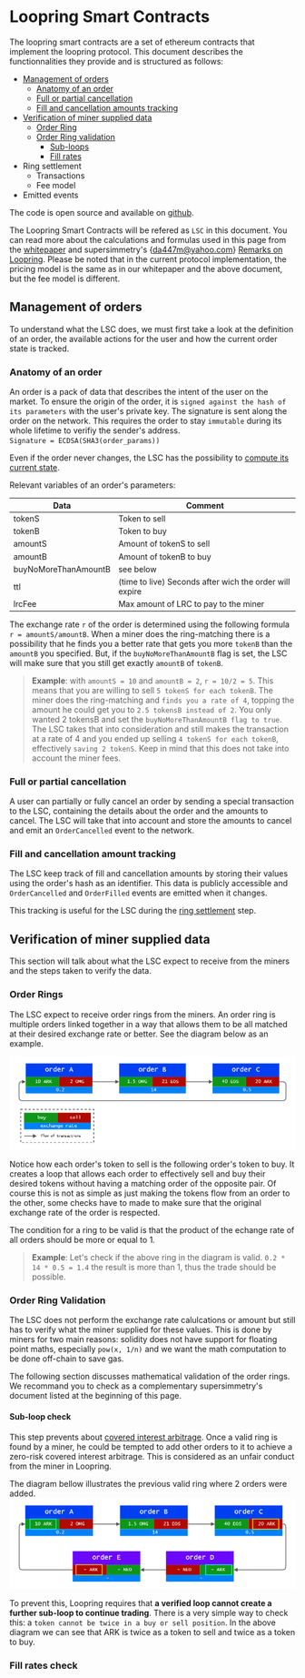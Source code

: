 # Loopring Smart Contracts

The loopring smart contracts are a set of ethereum contracts that implement the loopring protocol. This document describes the functionnalities they provide and is structured as follows:

- [Management of orders](protocol.md#management-of-orders)
	- [Anatomy of an order](protocol.md#anatomy-of-an-order)
	- [Full or partial cancellation](protocol.md#full-or-partial-cancellation)
	- [Fill and cancellation amounts tracking](Fill-and-cancellation-amount-tracking)
- [Verification of miner supplied data](protocol.md#verification-of-miner-supplied-data)
	- [Order Ring](protocol.md#order-ring)
	- [Order Ring validation](protocol.md#order-ring-validation)
		- [Sub-loops](protocol.md#sub-loop-check)
		- [Fill rates](protocol.md#fill-rates-check)
- Ring settlement
	- Transactions
	- Fee model
- Emitted events

The code is open source and available on [github](https://github.com/Loopring/protocol).

The Loopring Smart Contracts will be refered as `LSC` in this document. You can read more about the calculations and formulas used in this page from the [whitepaper](https://github.com/Loopring/whitepaper/raw/master/en_whitepaper.pdf) and supersimmetry's {[da447m@yahoo.com](mailto:da447m@yahoo.com)} [Remarks on Loopring](../pdf/supersimmetry-loopring-remark.pdf). Please be noted that in the current protocol implementation, the pricing model is the same as in our whitepaper and the above document, but the fee model is different.

## Management of orders
To understand what the LSC does, we must first take a look at the definition of an order, the available actions for the user and how the current order state is tracked.

### Anatomy of an order
An order is a pack of data that describes the intent of the user on the market. To ensure the origin of the order, it is `signed against the hash of its parameters` with the user's private key. The signature is sent along the order on the network. This requires the order to stay `immutable` during its whole lifetime to verifiy the sender's address.<br/>
`Signature = ECDSA(SHA3(order_params))`

Even if the order never changes, the LSC has the possibility to [compute its current state](protocol.md#computation-of-the-current-state-of-orders).

Relevant variables of an order's parameters:

| Data    |     Comment |
|---------|------- |
| tokenS  | Token to sell |
| tokenB  | Token to buy  |
| amountS | Amount of tokenS to sell |
| amountB | Amount of tokenB to buy  |
| buyNoMoreThanAmountB | see below |
| ttl | (time to live) Seconds after wich the order will expire |
| lrcFee | Max amount of LRC to pay to the miner |

The exchange rate `r` of the order is determined using the following formula `r = amountS/amountB`. When a miner does the ring-matching there is a possibility that he finds you a better rate that gets you more `tokenB` than the `amountB` you specified. But, if the `buyNoMoreThanAmountB` flag is set, the LSC will make sure that you still get exactly `amountB` of `tokenB`.

> **Example**: with `amountS = 10` and `amountB = 2`, `r = 10/2 = 5`. This means that you are willing to sell `5 tokenS for each tokenB`. The miner does the ring-matching and `finds you a rate of 4`, topping the amount he could get you to `2.5 tokensB instead of 2`. You only wanted 2 tokensB and set the `buyNoMoreThanAmountB flag to true`. The LSC takes that into consideration and still makes the transaction at a rate of 4 and you ended up selling `4 tokenS for each tokenB`, effectively `saving 2 tokenS`. Keep in mind that this does not take into account the miner fees.

### Full or partial cancellation
A user can partially or fully cancel an order by sending a special transaction to the LSC, containing the details about the order and the amounts to cancel. The LSC will take that into account and store the amounts to cancel and emit an `OrderCancelled` event to the network.

### Fill and cancellation amount tracking
The LSC keep track of fill and cancellation amounts by storing their values using the order's hash as an identifier. This data is publicly accessible and `OrderCancelled` and `OrderFilled` events are emitted when it changes.

This tracking is useful for the LSC during the [ring settlement]() step.

## Verification of miner supplied data
This section will talk about what the LSC expect to receive from the miners and the steps taken to verify the data.

### Order Rings
The LSC expect to receive order rings from the miners. An order ring is multiple orders linked together in a way that allows them to be all matched at their desired exchange rate or better. See the diagram below as an example.

![](../img/protocol/order-ring.png)

Notice how each order's token to sell is the following order's token to buy. It creates a loop that allows each order to effectively sell and buy their desired tokens without having a matching order of the opposite pair. Of course this is not as simple as just making the tokens flow from an order to the other, some checks have to made to make sure that the original exchange rate of the order is respected.

The condition for a ring to be valid is that the product of the echange rate of all orders should be more or equal to 1.
>**Example**: Let's check if the above ring in the diagram is valid.
`0.2 * 14 * 0.5 = 1.4` the result is more than 1, thus the trade should be possible.

### Order Ring Validation
The LSC does not perform the exchange rate calulcations or amount but still has to verify what the miner supplied for these values. This is done by miners for two main reasons: solidity does not have support for floating point maths, especially `pow(x, 1/n)` and we want the math computation to be done off-chain to save gas.

The following section discusses mathematical validation of the order rings. We recommand you to check as a complementary supersimmetry's document listed at the beginning of this page.

#### Sub-loop check
This step prevents about [covered interest arbitrage](https://en.wikipedia.org/wiki/Covered_interest_arbitrage). Once a valid ring is found by a miner, he could be tempted to add other orders to it to achieve a zero-risk covered interest arbitrage.
This is considered as an unfair conduct from the miner in Loopring.

The diagram bellow illustrates the previous valid ring where 2 orders were added.
![](../img/protocol/order-ring-sub-loop.png)

To prevent this, Loopring requires that **a verified loop cannot create a further sub-loop to continue trading**. There is a very simple way to check this: a `token cannot be twice in a buy or sell position`. In the above diagram we can see that ARK is twice as a token to sell and twice as a token to buy.

### Fill rates check